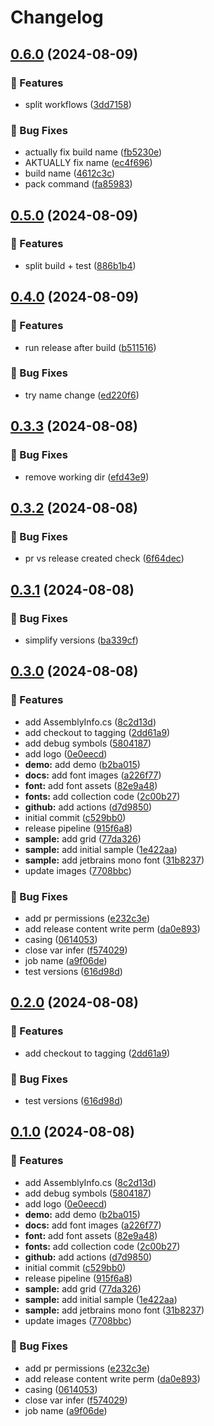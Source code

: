# Changelog

## [0.6.0](https://github.com/heuristicAL/Fonts.Avalonia/compare/v0.5.0...v0.6.0) (2024-08-09)


### 🚀 Features

* split workflows ([3dd7158](https://github.com/heuristicAL/Fonts.Avalonia/commit/3dd7158a071041955e62a4b84ecd0e05f7ae5a44))


### 🐛 Bug Fixes

* actually fix build name ([fb5230e](https://github.com/heuristicAL/Fonts.Avalonia/commit/fb5230ef937783c8e1092a9a9319313b0c4e2e76))
* AKTUALLY fix name ([ec4f696](https://github.com/heuristicAL/Fonts.Avalonia/commit/ec4f69666a4b098f9b57f27acd2cd7db3ddf9ba1))
* build name ([4612c3c](https://github.com/heuristicAL/Fonts.Avalonia/commit/4612c3c435aa6f4494d6c13d8e367bbe622a9558))
* pack command ([fa85983](https://github.com/heuristicAL/Fonts.Avalonia/commit/fa85983be510e76be4cc062be9d5cd4b81ca46fa))

## [0.5.0](https://github.com/heuristicAL/Fonts.Avalonia/compare/v0.4.0...v0.5.0) (2024-08-09)


### 🚀 Features

* split build + test ([886b1b4](https://github.com/heuristicAL/Fonts.Avalonia/commit/886b1b465a9046fe001e3bce4482fd5a0041abb1))

## [0.4.0](https://github.com/heuristicAL/Fonts.Avalonia/compare/v0.3.3...v0.4.0) (2024-08-09)


### 🚀 Features

* run release after build ([b511516](https://github.com/heuristicAL/Fonts.Avalonia/commit/b51151665f524b42f43cc91b418b52321e523c45))


### 🐛 Bug Fixes

* try name change ([ed220f6](https://github.com/heuristicAL/Fonts.Avalonia/commit/ed220f67143a9f8924257d67e4ebb9da05908734))

## [0.3.3](https://github.com/heuristicAL/Fonts.Avalonia/compare/v0.3.2...v0.3.3) (2024-08-08)


### 🐛 Bug Fixes

* remove working dir ([efd43e9](https://github.com/heuristicAL/Fonts.Avalonia/commit/efd43e9b6910895896fa7dd12a637dec6e26c974))

## [0.3.2](https://github.com/heuristicAL/Fonts.Avalonia/compare/v0.3.1...v0.3.2) (2024-08-08)


### 🐛 Bug Fixes

* pr vs release created check ([6f64dec](https://github.com/heuristicAL/Fonts.Avalonia/commit/6f64dec0fd28a37977232c74b56be839f73c377e))

## [0.3.1](https://github.com/heuristicAL/Fonts.Avalonia/compare/v0.3.0...v0.3.1) (2024-08-08)


### 🐛 Bug Fixes

* simplify versions ([ba339cf](https://github.com/heuristicAL/Fonts.Avalonia/commit/ba339cf356e735adcb23ef3933b82d3d36687df0))

## [0.3.0](https://github.com/heuristicAL/Fonts.Avalonia/compare/v0.2.0...v0.3.0) (2024-08-08)


### 🚀 Features

* add AssemblyInfo.cs ([8c2d13d](https://github.com/heuristicAL/Fonts.Avalonia/commit/8c2d13d2a75d8b59d4b2bf9576acca8f177d9def))
* add checkout to tagging ([2dd61a9](https://github.com/heuristicAL/Fonts.Avalonia/commit/2dd61a9188cee0567b611a70022b32f4523c1e07))
* add debug symbols ([5804187](https://github.com/heuristicAL/Fonts.Avalonia/commit/5804187c22273660d08f9adeac8aa707ad6b17fb))
* add logo ([0e0eecd](https://github.com/heuristicAL/Fonts.Avalonia/commit/0e0eecd0410379761c9743f9fe6a8973b6d2e993))
* **demo:** add demo ([b2ba015](https://github.com/heuristicAL/Fonts.Avalonia/commit/b2ba01562cb69942e201b0158d2e0763b2bab1e0))
* **docs:** add font images ([a226f77](https://github.com/heuristicAL/Fonts.Avalonia/commit/a226f7751035f3ee407af90cf6d13dcd455d5e9e))
* **font:** add font assets ([82e9a48](https://github.com/heuristicAL/Fonts.Avalonia/commit/82e9a48dcc34ca6ebef7ffc84f64b112acc241d4))
* **fonts:** add collection code ([2c00b27](https://github.com/heuristicAL/Fonts.Avalonia/commit/2c00b271220c4c22ae8a974a22ac1675c8b1dcb0))
* **github:** add actions ([d7d9850](https://github.com/heuristicAL/Fonts.Avalonia/commit/d7d985077196287baa944a9737f7b405eb0eaf58))
* initial commit ([c529bb0](https://github.com/heuristicAL/Fonts.Avalonia/commit/c529bb07c3cf559e14b9285d25e584f5c5b20c72))
* release pipeline ([915f6a8](https://github.com/heuristicAL/Fonts.Avalonia/commit/915f6a87f4ffb71a374833c3d8057c0c51c49de3))
* **sample:** add grid ([77da326](https://github.com/heuristicAL/Fonts.Avalonia/commit/77da326041e56d6f55a49b31fb3dbd2146df3a40))
* **sample:** add initial sample ([1e422aa](https://github.com/heuristicAL/Fonts.Avalonia/commit/1e422aa529565d3b3dc305ffa4168ae8fc0de6d6))
* **sample:** add jetbrains mono font ([31b8237](https://github.com/heuristicAL/Fonts.Avalonia/commit/31b82377610d3595c6c7b4af520736a22630a51b))
* update images ([7708bbc](https://github.com/heuristicAL/Fonts.Avalonia/commit/7708bbc4e86069ede124c4e39035a75a1988d65b))


### 🐛 Bug Fixes

* add pr permissions ([e232c3e](https://github.com/heuristicAL/Fonts.Avalonia/commit/e232c3e739baf44d49de0a57186dfb72c68423a5))
* add release content write perm ([da0e893](https://github.com/heuristicAL/Fonts.Avalonia/commit/da0e89322f0ee1b61200dbc542d827d013cbe1e6))
* casing ([0614053](https://github.com/heuristicAL/Fonts.Avalonia/commit/06140532487557a3a0b75b77887a951d5eb9c846))
* close var infer ([f574029](https://github.com/heuristicAL/Fonts.Avalonia/commit/f574029296505ae701af74cb6d39fb5215721316))
* job name ([a9f06de](https://github.com/heuristicAL/Fonts.Avalonia/commit/a9f06deb11657e735b63fd0a6a29e815ad2eeccb))
* test versions ([616d98d](https://github.com/heuristicAL/Fonts.Avalonia/commit/616d98dc855eb26b79201f0665ae6cdb93454e2c))

## [0.2.0](https://github.com/heuristicAL/Fonts.Avalonia/compare/v0.1.0...v0.2.0) (2024-08-08)


### 🚀 Features

* add checkout to tagging ([2dd61a9](https://github.com/heuristicAL/Fonts.Avalonia/commit/2dd61a9188cee0567b611a70022b32f4523c1e07))


### 🐛 Bug Fixes

* test versions ([616d98d](https://github.com/heuristicAL/Fonts.Avalonia/commit/616d98dc855eb26b79201f0665ae6cdb93454e2c))

## [0.1.0](https://github.com/heuristicAL/Fonts.Avalonia/compare/v0.0.5...v0.1.0) (2024-08-08)


### 🚀 Features

* add AssemblyInfo.cs ([8c2d13d](https://github.com/heuristicAL/Fonts.Avalonia/commit/8c2d13d2a75d8b59d4b2bf9576acca8f177d9def))
* add debug symbols ([5804187](https://github.com/heuristicAL/Fonts.Avalonia/commit/5804187c22273660d08f9adeac8aa707ad6b17fb))
* add logo ([0e0eecd](https://github.com/heuristicAL/Fonts.Avalonia/commit/0e0eecd0410379761c9743f9fe6a8973b6d2e993))
* **demo:** add demo ([b2ba015](https://github.com/heuristicAL/Fonts.Avalonia/commit/b2ba01562cb69942e201b0158d2e0763b2bab1e0))
* **docs:** add font images ([a226f77](https://github.com/heuristicAL/Fonts.Avalonia/commit/a226f7751035f3ee407af90cf6d13dcd455d5e9e))
* **font:** add font assets ([82e9a48](https://github.com/heuristicAL/Fonts.Avalonia/commit/82e9a48dcc34ca6ebef7ffc84f64b112acc241d4))
* **fonts:** add collection code ([2c00b27](https://github.com/heuristicAL/Fonts.Avalonia/commit/2c00b271220c4c22ae8a974a22ac1675c8b1dcb0))
* **github:** add actions ([d7d9850](https://github.com/heuristicAL/Fonts.Avalonia/commit/d7d985077196287baa944a9737f7b405eb0eaf58))
* initial commit ([c529bb0](https://github.com/heuristicAL/Fonts.Avalonia/commit/c529bb07c3cf559e14b9285d25e584f5c5b20c72))
* release pipeline ([915f6a8](https://github.com/heuristicAL/Fonts.Avalonia/commit/915f6a87f4ffb71a374833c3d8057c0c51c49de3))
* **sample:** add grid ([77da326](https://github.com/heuristicAL/Fonts.Avalonia/commit/77da326041e56d6f55a49b31fb3dbd2146df3a40))
* **sample:** add initial sample ([1e422aa](https://github.com/heuristicAL/Fonts.Avalonia/commit/1e422aa529565d3b3dc305ffa4168ae8fc0de6d6))
* **sample:** add jetbrains mono font ([31b8237](https://github.com/heuristicAL/Fonts.Avalonia/commit/31b82377610d3595c6c7b4af520736a22630a51b))
* update images ([7708bbc](https://github.com/heuristicAL/Fonts.Avalonia/commit/7708bbc4e86069ede124c4e39035a75a1988d65b))


### 🐛 Bug Fixes

* add pr permissions ([e232c3e](https://github.com/heuristicAL/Fonts.Avalonia/commit/e232c3e739baf44d49de0a57186dfb72c68423a5))
* add release content write perm ([da0e893](https://github.com/heuristicAL/Fonts.Avalonia/commit/da0e89322f0ee1b61200dbc542d827d013cbe1e6))
* casing ([0614053](https://github.com/heuristicAL/Fonts.Avalonia/commit/06140532487557a3a0b75b77887a951d5eb9c846))
* close var infer ([f574029](https://github.com/heuristicAL/Fonts.Avalonia/commit/f574029296505ae701af74cb6d39fb5215721316))
* job name ([a9f06de](https://github.com/heuristicAL/Fonts.Avalonia/commit/a9f06deb11657e735b63fd0a6a29e815ad2eeccb))
